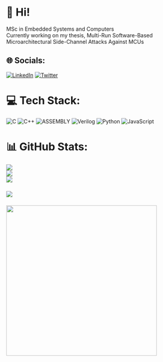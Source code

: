 # 🚀 Hi!
MSc in Embedded Systems and Computers<br>Currently working on my thesis, Multi-Run Software-Based Microarchitectural Side-Channel Attacks Against MCUs


## 🌐 Socials:
[![LinkedIn](https://img.shields.io/badge/LinkedIn-%230077B5.svg?logo=linkedin&logoColor=white)](https://linkedin.com/in/andre3barbosa) [![Twitter](https://img.shields.io/badge/Twitter-%231DA1F2.svg?logo=Twitter&logoColor=white)](https://twitter.com/andre3barbosa) 

# 💻 Tech Stack:
![C](https://img.shields.io/badge/c-%2300599C.svg?style=for-the-badge&logo=c&logoColor=white) 
![C++](https://img.shields.io/badge/c++-%2300599C.svg?style=for-the-badge&logo=c%2B%2B&logoColor=white) 
![ASSEMBLY](https://img.shields.io/badge/_-ASM-6E4C13.svg?style=for-the-badge)
![Verilog](https://img.shields.io/badge/Verilog-020385?style=for-the-badge)
![Python](https://img.shields.io/badge/python-3670A0?style=for-the-badge&logo=python&logoColor=ffdd54) 
![JavaScript](https://img.shields.io/badge/javascript-%23323330.svg?style=for-the-badge&logo=javascript&logoColor=%23F7DF1E) 

# 📊 GitHub Stats:
![](https://github-readme-stats.vercel.app/api?username=andre3barbosa&theme=tokyonight&hide_border=false&include_all_commits=true&count_private=true)<br/>
![](https://github-readme-streak-stats.herokuapp.com/?user=andre3barbosa&theme=tokyonight&hide_border=false)<br/>
![](https://github-readme-stats.vercel.app/api/top-langs/?username=andre3barbosa&theme=tokyonight&hide_border=false&include_all_commits=true&count_private=true&layout=compact)

### 
![](https://quotes-github-readme.vercel.app/api?type=horizontal&theme=radical)

### 
<img src='https://randommeme-five.vercel.app/' style="height: 400px;"/>
